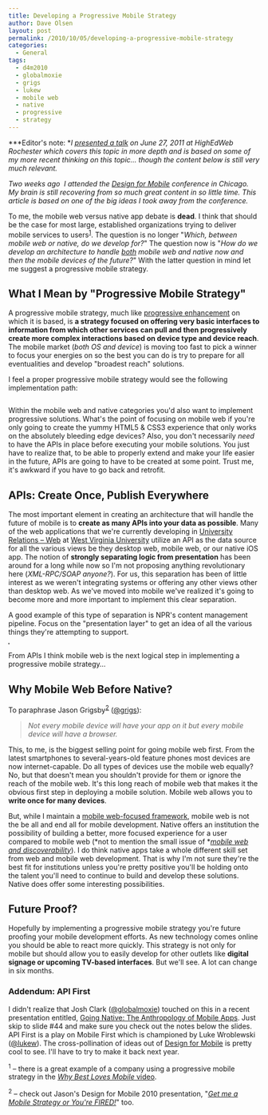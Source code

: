 ```yaml
---
title: Developing a Progressive Mobile Strategy
author: Dave Olsen
layout: post
permalink: /2010/10/05/developing-a-progressive-mobile-strategy
categories:
  - General
tags:
  - d4m2010
  - globalmoxie
  - grigs
  - lukew
  - mobile web
  - native
  - progressive
  - strategy
---
```

***Editor's note: **I [presented a talk][1] on June 27, 2011 at HighEdWeb Rochester which covers this topic in more depth and is based on some of my more recent thinking on this topic… though the content below is still very much relevant.*

*Two weeks ago  I attended the [Design for Mobile][2] conference in Chicago. My brain is still recovering from so much great content in so little time. This article is based on one of the big ideas I took away from the conference.*

To me, the mobile web versus native app debate is **dead**. I think that should be the case for most large, established organizations trying to deliver mobile services to users<sup><a href="#bestbuy">1</a></sup>. The question is no longer "*Which, between mobile web or native, do we develop for?*" The question now is "*How do we develop an architecture to handle <span style="text-decoration: underline;">both</span> mobile web and native now and then the mobile devices of the future?*" With the latter question in mind let me suggest a progressive mobile strategy.

## What I Mean by "Progressive Mobile Strategy"

A progressive mobile strategy, much like [progressive enhancement][3] on which it is based, is **a strategy focused on offering very basic interfaces to information from which other services can pull and then progressively create more complex interactions based on device type and device reach**. The mobile market (*both OS and device*) is moving too fast to pick a winner to focus your energies on so the best you can do is try to prepare for all eventualities and develop "broadest reach" solutions.

I feel a proper progressive mobile strategy would see the following implementation path:

<img title="progressive_mobile" src="/wp-content/uploads/2010/10/progressive_mobile-e1286301645803.png" alt="" />

Within the mobile web and native categories you'd also want to implement progressive solutions. What's the point of focusing on mobile web if you're only going to create the yummy HTML5 & CSS3 experience that only works on the absolutely bleeding edge devices? Also, you don't necessarily *need* to have the APIs in place before executing your mobile solutions. You just have to realize that, to be able to properly extend and make your life easier in the future, APIs are going to have to be created at some point. Trust me, it's awkward if you have to go back and retrofit.

## **APIs: Create Once, Publish Everywhere**

The most important element in creating an architecture that will handle the future of mobile is to **create as many APIs into your data as possible**. Many of the web applications that we're currently developing in [University Relations – Web][5] at [West Virginia University][6] utilize an API as the data source for all the various views be they desktop web, mobile web, or our native iOS app. The notion of **strongly separating logic from presentation** has been around for a long while now so I'm not proposing anything revolutionary here (*XML-RPC/SOAP anyone?*). For us, this separation has been of little interest as we weren't integrating systems or offering any other views other than desktop web. As we've moved into mobile we've realized it's going to become more and more important to implement this clear separation.

A good example of this type of separation is NPR's content management pipeline. Focus on the "presentation layer" to get an idea of all the various things they're attempting to support.

<img title="npr_architecture_diagram" src="/wp-content/uploads/2010/09/npr_architecture_diagram-e1285643694938.jpg" border="1" alt=""  />

From APIs I think mobile web is the next logical step in implementing a progressive mobile strategy…

## **Why Mobile Web Before Native?**

To paraphrase Jason Grigsby<sup><a href="#grigs">2</a></sup> ([@grigs][8]):

> *Not every mobile device will have your app on it but every mobile device will have a browser.*

This, to me, is the biggest selling point for going mobile web first. From the latest smartphones to several-years-old feature phones most devices are now internet-capable. Do all types of devices use the mobile web equally? No, but that doesn't mean you shouldn't provide for them or ignore the reach of the mobile web. It's this long reach of mobile web that makes it the obvious first step in deploying a mobile solution. Mobile web allows you to **write once for many devices**.

But, while I maintain a [mobile web-focused framework][9], mobile web is not the be all and end all for mobile development. Native offers an institution the possibility of building a better, more focused experience for a user compared to mobile web (*not to mention the small issue of *[*mobile web and discoverability*][10]). I do think native apps take a whole different skill set from web and mobile web development. That is why I'm not sure they're the best fit for institutions unless you're pretty positive you'll be holding onto the talent you'll need to continue to build and develop these solutions. Native does offer some interesting possibilities.

## Future Proof?

Hopefully by implementing a progressive mobile strategy you're future proofing your mobile development efforts. As new technology comes online you should be able to react more quickly. This strategy is not only for mobile but should allow you to easily develop for other outlets like **digital signage or upcoming TV-based interfaces**. But we'll see. A lot can change in six months.

### Addendum: API First

I didn't realize that Josh Clark ([@globalmoxie][11]) touched on this in a recent presentation entitled, [Going Native: The Anthropology of Mobile Apps][12]. Just skip to slide #44 and make sure you check out the notes below the slides. API First is a play on Mobile First which is championed by Luke Wroblewski ([@lukew][13]). The cross-pollination of ideas out of [Design for Mobile][2] is pretty cool to see. I'll have to try to make it back next year.

<sup><a name="best-buy"></a>1</sup> – there is a great example of a company using a progressive mobile strategy in the [*Why Best Loves Mobile* video][14].

<sup><a name="grigs"></a>2</sup> – check out Jason's Design for Mobile 2010 presentation, "[*Get me a Mobile Strategy or You're FIRED!*][15]" too.

 [1]: http://www.dmolsen.com/mobile-in-higher-ed/2011/06/27/presentation-developing-a-progressive-mobile-strategy/
 [2]: http://www.design4mobile.com/
 [3]: http://en.wikipedia.org/wiki/Progressive_enhancement
 [4]: http://www.dmolsen.com/mobile-in-higher-ed/wp-content/uploads/2010/10/progressive_mobile.png
 [5]: http://universityrelations.wvu.edu/
 [6]: http://www.wvu.edu/
 [7]: http://www.dmolsen.com/mobile-in-higher-ed/wp-content/uploads/2010/09/npr_architecture_diagram.jpg
 [8]: http://twitter.com/grigs/
 [9]: http://mobilewebosp.pbworks.com/
 [10]: http://www.dmolsen.com/mobile-in-higher-ed/?p=14
 [11]: http://twitter.com/globalmoxie
 [12]: http://www.slideshare.net/joshclark/going-native-the-anthropology-of-native-apps
 [13]: http://twitter.com/lukew
 [14]: http://www.dmolsen.com/mobile-in-higher-ed/?p=125
 [15]: http://www.slideshare.net/grigs/get-me-a-mobile-strategy-or-youre-fired